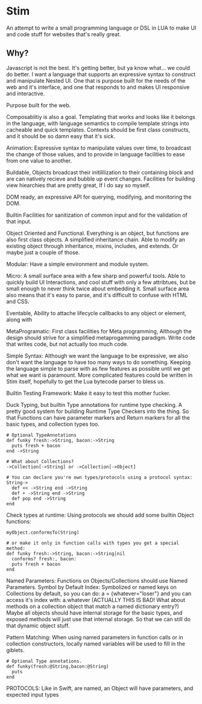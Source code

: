 # Stim

An attempt to write a small programming language or DSL in LUA to make UI and code stuff for websites that's really great.

## Why?
Javascript is not the best. It's getting better, but ya know what... we could do better. I want a language that supports an expressive syntax to construct and manipulate Nested UI. One that is purpose built for the needs of the web and it's interface, and one that responds to and makes UI responsive and interactive.

Purpose built for the web.

Composablitiy is also a goal. Templating that works and looks like it belongs in the language, with language semantics to compile template strings into cacheable and quick templates. Contexts should be first class constructs, and it should be so damn easy that it's sick.

Animation: Expressive syntax to manipulate values over time, to broadcast the change of those values, and to provide in language facilities to ease from one value to another.

Buildable, Objects broadcast their initililization to their containing block and are can natively recieve and bubble up event changes. Facilities for building view hiearchies that are pretty great, If I do say so myself.

DOM ready, an expressive API for querying, modifying, and monitoring the DOM.

Builtin Facilities for sanitization of common input and for the validation of that input.

Object Oriented and Functional. Everything is an object, but functions are also first class objects. A simplified inheritance chain. Able to modify an existing object through inheritance, mixins, includes, and extends. Or maybe just a couple of those.

Modular: Have a simple environment and module system.

Micro: A small surface area with a few sharp and powerful tools. Able to quickly build UI Interactions, and cool stuff with only a few attribtues, but be small enough to never think twice about embedding it. Small surface area also means that it's easy to parse, and it's difficult to confuse with HTML and CSS.

Eventable, Ability to attache lifecycle callbacks to any object or element, along with

MetaProgramatic: First class facilities for Meta programming, Although the design should strive for a simplified metaprogamming paradigm. Write code that writes code, but not actually too much code.

Simple Syntax: Although we want the language to be expressive, we also don't want the language to have too many ways to do something. Keeping the language simple to parse with as few features as possible until we get what we want is paramount. More complicated features could be written in Stim itself, hopefully to get the Lua bytecode parser to bless us.

Builtin Testing Framework: Make it easy to test this mother fucker.

Duck Typing, but builtin Type annotations for runtime type checking. A pretty good system for building Runtime Type Checkers into the thing. So that Functions can have parameter markers and Return markers for all the basic types, and collection types too.
```stim
# Optional TypeAnnotations
def funky fresh:->String, bacon:->String
  puts fresh + bacon
end ->String

# What about Collections?
->Collection[->String] or ->Collection[->Object]

# You can declare you're own types/protocols using a protocol syntax:
String->
  def << ->String end ->String
  def + ->String end ->String
  def pop end ->String
end
```

Check types at runtime: Using protocols we should add some builtin Object functions:
```stim
myObject.conformsTo(String)

# or make it only in function calls with types you get a special method:
def funky fresh:->String, bacon:->String|nil
  conforms? fresh:, bacon:
  puts fresh + bacon
end
```

Named Parameters: Functions on Objects/Collections should use Named Parameters.
Symbol by Default Index: Symbolized or named keys on Collections by default, so you can do: a = {whatever="loser"} and you can access it's index with: a.whatever (ACTUALLY THIS IS BAD! What about methods on a collection object that match a named dictionary entry?) Maybe all objects should have internal storage for the basic types, and exposed methods will just use that internal storage. So that we can still do that dynamic object stuff.

Pattern Matching: When using named parameters in function calls or in collection constructors, locally named variables will be used to fill in the giblets.
```stim
# Optional Type annotations.
def funky(fresh:@String,bacon:@String)
  puts
end
```

PROTOCOLS: Like in Swift, are named, an Object will have parameters, and expected input types
